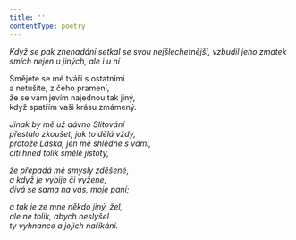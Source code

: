 ```yaml
---
title: ''
contentType: poetry
---
```


<section>

_Když se pak znenadání setkal se svou nejšlechetnější, vzbudil jeho zmatek smích nejen u jiných, ale i u ní_

</section>

<section>

Smějete se mé tváři s ostatními  
a netušíte, z čeho pramení,  
že se vám jevím najednou tak jiný,  
když spatřím vaši krásu zmámený.

_Jinak by mě už dávno Slitování  
přestalo zkoušet, jak to dělá vždy,  
protože Láska, jen mě shlédne s vámi,  
cítí hned tolik smělé jistoty,_

</section>

<section>

_že přepadá mé smysly zděšené,  
a když je vybije či vyžene,  
dívá se sama na vás, moje paní;_

</section>

<section>

_a tak je ze mne někdo jiný, žel,  
ale ne tolik, abych neslyšel  
ty vyhnance a jejich naříkání._

</section>
